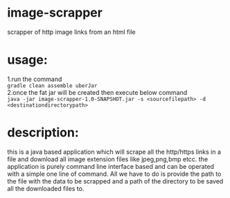 # image-scrapper
scrapper of http image links from an html file<br>

# usage:<br>
1.run the command <br>
 ```gradle clean assemble uberJar```<br>
2.once the fat jar will be created then execute below command<br>
```java -jar image-scrapper-1.0-SNAPSHOT.jar -s <sourcefilepath> -d <destinationdirectorypath>```

# description:<br>
this is a java based application which will scrape all the http/https links in a file and download all image extension files like jpeg,png,bmp etcc.
the application is purely command line interface based and can be operated with a simple one line of command.
All we have to do is provide the path to the file with the data to be scrapped and a path of the directory to be saved all the downloaded files to.


